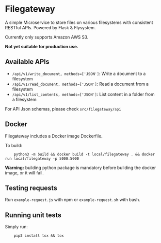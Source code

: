 # Filegateway

A simple Microservice to store files on various filesystems with consistent RESTful APIs. 
Powered by Flask & Flysystem.

Currently only supports Amazon AWS S3.

**Not yet suitable for production use.**

## Available APIs

- `/api/v1/write_document, methods=['JSON']`: Write a document to a filesystem
- `/api/v1/read_document, methods=['JSON']`: Read a document from a filesystem
- `/api/v1/list_contents, methods=['JSON']`: List content in a folder from a filesystem

For API Json schemas, please check `src/filegateway/api`

## Docker

Filegateway includes a Docker image Dockerfile.

To build:

```
    python3 -m build && docker build -t local/filegateway . && docker run local/filegateway -p 5000:5000
```

**Warning:** building python package is mandatory before building the docker image, or it will fail.

## Testing requests
Run `example-request.js` with npm or `example-request.sh` with bash.

## Running unit tests
Simply run:
```
    pip3 install tox && tox
```
